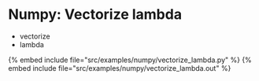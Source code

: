 # Numpy: Vectorize lambda


* vectorize
* lambda

{% embed include file="src/examples/numpy/vectorize_lambda.py" %}
{% embed include file="src/examples/numpy/vectorize_lambda.out" %}



